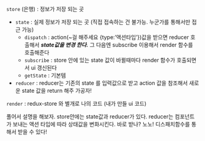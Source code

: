 `store` (은행) : 정보가 저장 되는 곳
 - `state` : 실제 정보가 저장 되는 곳 (직접 접속하는 건 불가능. 누군가를 통해서만 접근 가능)
    - `dispatch` : action(~걸 해주세요 {type:’액션타입’})값을 받으면 reducer 호출해서 ***state값을 변경 한다.*** 그 다음엔 subscribe 이용해서 render 함수를 호출해준다
    - `subscribe` : store 안에 있는 state 값이 바뀔때마다 render 함수가 호출되면서 ui 갱신된다
    - `getState` : 기본템 
 - `reducer` : reducer는 기존의 state 를 입력값으로 받고 action 값을 참조해서 새로운 state 값을 return 해주 가공자!
 
`render` : redux-store 와 별개로 나의 코드 (내가 만들 ui 코드)

풀어서 설명을 해보자. store안에는 state값과 reducer가 있다. reducer는 컴포넌트가 보내는 액션 타입에 따라 상태값을 변화시킨다. 바로 받나? 노노! 디스패치함수를 통해서 받을 수 있다! 
